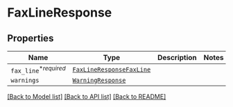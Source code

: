 # FaxLineResponse



## Properties
Name | Type | Description | Notes
------------ | ------------- | ------------- | -------------
| `fax_line`<sup>*_required_</sup> | [```FaxLineResponseFaxLine```](FaxLineResponseFaxLine.md) |    |  |
| `warnings` | [```WarningResponse```](WarningResponse.md) |    |  |

[[Back to Model list]](../README.md#documentation-for-models) [[Back to API list]](../README.md#documentation-for-api-endpoints) [[Back to README]](../README.md)

